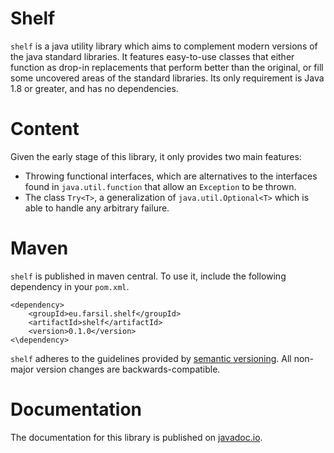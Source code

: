 # Shelf
`shelf` is a java utility library which aims to complement modern versions of 
the java standard libraries. It features easy-to-use classes that either 
function as drop-in replacements that perform better than the original, or 
fill some uncovered areas of the standard libraries. Its only requirement is 
Java 1.8 or greater, and has no dependencies.

# Content
Given the early stage of this library, it only provides two main features:
- Throwing functional interfaces, which are alternatives to the interfaces 
found in `java.util.function` that allow an `Exception` to be thrown.
- The class `Try<T>`, a generalization of `java.util.Optional<T>` which is able
to handle any arbitrary failure.

# Maven
`shelf` is published in maven central. To use it, include the following 
dependency in your `pom.xml`.
```
<dependency>
	<groupId>eu.farsil.shelf</groupId>
	<artifactId>shelf</artifactId>
	<version>0.1.0</version>
<\dependency>
``` 
`shelf` adheres to the guidelines provided by
[semantic versioning](https://semver.org/). All non-major version changes are
 backwards-compatible.
 
# Documentation
The documentation for this library is published on
[javadoc.io](https://www.javadoc.io/doc/eu.farsil.commons/commons).


